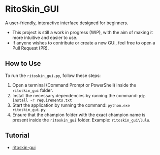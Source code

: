 # RitoSkin_GUI

A user-friendly, interactive interface designed for beginners.

- This project is still a work in progress (WIP), with the aim of making it more intuitive and easier to use.
- If anyone wishes to contribute or create a new GUI, feel free to open a Pull Request (PR).

## How to Use

To run the `ritoskin_gui.py`, follow these steps:

1. Open a terminal (Command Prompt or PowerShell) inside the `ritoskin_gui` folder.
2. Install the necessary dependencies by running the command:
   `pip install -r requirements.txt`
3. Start the application by running the command:
   `python.exe ritoskin_gui.py`
4. Ensure that the champion folder with the exact champion name is present inside the `ritoskin_gui` folder. Example: `ritoskin_gui\lulu`.

## Tutorial
- [ritoskin-gui](https://www.youtube.com/playlist?list=PLmfRqBUHwQjIR2GjMQRB9FZ5-06WT2cq0)
